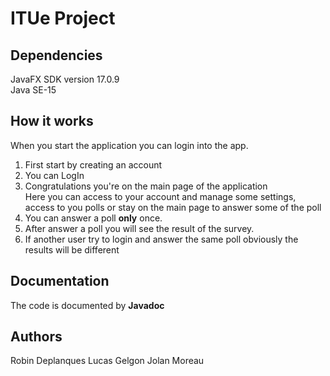 # ITUe Project #

## Dependencies ##
JavaFX SDK version 17.0.9 <br>
Java SE-15

## How it works ##
When you start the application you can login into the app. 
1. First start by creating an account 
2. You can LogIn
3. Congratulations you're on the main page of the application <br>
Here you can access to your account and manage some settings,<br>
access to you polls or stay on the main page to answer some of the poll
4. You can answer a poll **only** once.
5. After answer a poll you will see the result of the survey. 
6. If another user try to login and answer the same poll obviously the results will be different

## Documentation ##
The code is documented by **Javadoc**

## Authors ##
Robin Deplanques
Lucas Gelgon
Jolan Moreau